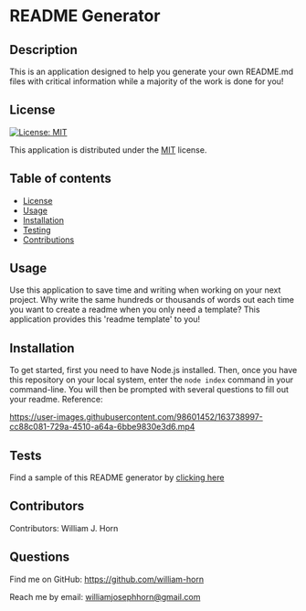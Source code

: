 
  # README Generator
  ## Description
  This is an application designed to help you generate your own README.md files with critical information while a majority of the work is done for you!
  ## License
  
  [![License: MIT](https://img.shields.io/badge/License-MIT-yellow.svg)](https://opensource.org/licenses/MIT)
  
This application is distributed under the [MIT](https://opensource.org/licenses/MIT) license.
  ## Table of contents
  - [License](#License)
  - [Usage](#Usage)
  - [Installation](#Installation)
  - [Testing](#Testing)
  - [Contributions](#Contributions)
  ## Usage
  Use this application to save time and writing when working on your next project. Why write the same hundreds or thousands of words out each time you want to create a readme when you only need a template? This application provides this 'readme template' to you!
  ## Installation
  To get started, first you need to have Node.js installed. Then, once you have this repository on your local system, enter the `node index` command in your command-line. You will then be prompted with several questions to fill out your readme. Reference:
  

https://user-images.githubusercontent.com/98601452/163738997-cc88c081-729a-4510-a64a-6bbe9830e3d6.mp4


  ## Tests
  Find a sample of this README generator by [clicking here](https://github.com/william-horn/generated-readme-sample/blob/main/README.md)
  ## Contributors
  Contributors: 
  William J. Horn
  ## Questions
  Find me on GitHub: <https://github.com/william-horn>
  
Reach me by email: williamjosephhorn@gmail.com
  

